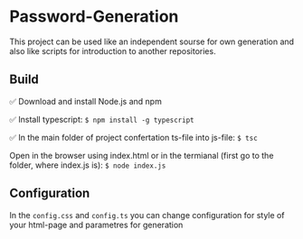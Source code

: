 # Password-Generation
This project can be used like an independent sourse for own generation and also like scripts for introduction to another repositories.

## Build
:white_check_mark: Download and install Node.js and npm

:white_check_mark: Install typescript:
`$ npm install -g typescript`

:white_check_mark: In the main folder of project confertation ts-file into js-file:
`$ tsc`

Open in the browser using index.html or in the termianal (first go to the folder, where index.js is):
`$ node index.js`

## Configuration
In the `config.css` and `config.ts` you can change configuration for style of your html-page and parametres for generation
